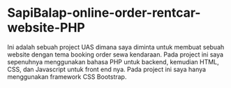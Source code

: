 # SapiBalap-online-order-rentcar-website-PHP
Ini adalah sebuah project UAS dimana saya diminta untuk membuat sebuah website dengan tema booking order sewa kendaraan. Pada project ini saya sepenuhnya menggunakan bahasa PHP untuk backend, kemudian HTML, CSS, dan Javascript untuk front end nya. Pada project ini saya hanya menggunakan framework CSS Bootstrap.
